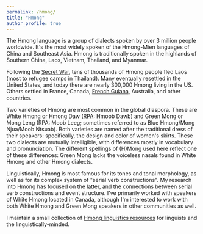 ```yaml
---
permalink: /hmong/
title: "Hmong"
author_profile: true
---
```


The Hmong language is a group of dialects spoken by over 3 million people worldwide. It's the most widely spoken of the Hmong-Mien languages of China and Southeast Asia. Hmong is traditionally spoken in the highlands of Southern China, Laos, Vietnam, Thailand, and Myanmar. 

Following the [Secret War](https://en.wikipedia.org/wiki/Laotian_Civil_War "Wikipedia: Secret War"), tens of thousands of Hmong people fled Laos (most to refugee camps in Thailand). Many eventually resettled in the United States, and today there are nearly 300,000 Hmong living in the US. Others settled in France, Canada, [French Guiana](https://www.youtube.com/watch?v=nMf-FRl3fpI&ab_channel=FRANCE24English "From Laos to French Guiana: The story of the Hmong people"), Australia, and other countries.

Two varieties of Hmong are most common in the global diaspora. These are White Hmong or Hmong Daw ([RPA](https://en.wikipedia.org/wiki/Romanized_Popular_Alphabet "Wikipedia: Romanized Popular Alphabet"): Hmoob Dawb) and Green Mong or Mong Leng (RPA: Moob Leeg; sometimes referred to as Blue Hmong/Mong Njua/Moob Ntsuab). Both varieties are named after the traditional dress of their speakers: specifically, the design and color of women's skirts. These two dialects are mutually intelligible, with differences mostly in vocabulary and pronunciation. The different spellings of (H)Mong used here reflect one of these differences: Green Mong lacks the voiceless nasals found in White Hmong and other Hmong dialects. 

Linguistically, Hmong is most famous for its tones and tonal morphology, as well as for its complex system of "serial verb constructions". My research into Hmong has focused on the latter, and the connections between serial verb constructions and event structure. I've primarily worked with speakers of White Hmong located in Canada, although I'm interested to work with both White Hmong and Green Mong speakers in other communities as well. 

I maintain a small collection of [Hmong linguistics resources](/hmong/resources "Hmong Linguistics Resources") for linguists and the linguistically-minded. 


